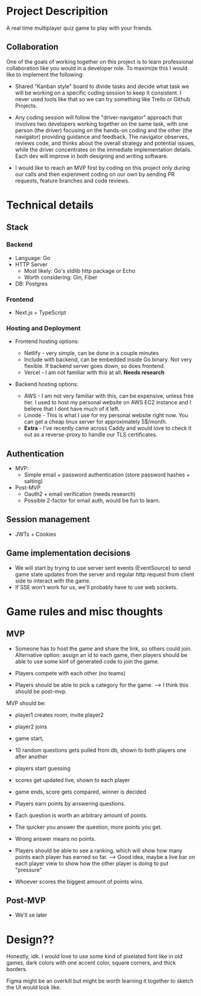 #  Project Descripition
A real time multiplayer quiz game to play with your friends.

## Collaboration 
One of the goals of working together on this project is to learn professional collaboration like you would in a developer role. To maximize this I would like to implement the following: 

- Shared "Kanban style" board to divide tasks and decide what task we will be working on a specific coding session to keep it consistent. I never used tools like that so we can try something like Trello or Github Projects.  

- Any coding session will follow the "driver-navigator" approach that involves two developers working together on the same task, with one person (the driver) focusing on the hands-on coding and the other (the navigator) providing guidance and feedback. The navigator observes, reviews code, and thinks about the overall strategy and potential issues, while the driver concentrates on the immediate implementation details. Each dev will improve in both designing and writing software.  

- I would like to reach an MVP first by coding on this project only during our calls and then experiment coding on our own by sending PR requests, feature branches and code reviews.

# Technical details

## Stack

### Backend
- Language: Go
- HTTP Server 
    - Most likely: Go's stdlib http package or Echo
    - Worth considering: Gin, Fiber
- DB: Postgres

### Frontend
- Next.js + TypeScript

### Hosting and Deployment
- Frontend hosting options:
    - Netlify - very simple, can be done in a couple minutes
    - Include with backend, can be embedded inside Go binary.
    Not very flexible. If backend server goes down, so does frontend.
    - Vercel - I am not familiar with this at all. **Needs research**

- Backend hosting options:
    - AWS - I am not very familiar with this, can be expensive, unless free
    tier. I used to host my personal website on AWS EC2 instance and I believe
    that I dont have much of it left.
    - Linode - This is what I use for my personal website right now. You can get a cheap
    linux server for approximately 5$/month.
    - **Extra** - I've recently came across Caddy and would love to check it out
    as a reverse-proxy to handle our TLS certificates.


## Authentication
- MVP:
    - Simple email + password authentication (store password hashes + salting)
- Post-MVP
    - Oauth2 + email verification (needs research)
    - Possible 2-factor for email auth, would be fun to learn.

## Session management
- JWTs + Cookies

## Game implementation decisions
- We will start by trying to use server sent events (EventSource) 
to send game state updates from the server and regular http request from client side
to interact with the game.
- If SSE won't work for us, we'll probably have to use web sockets.

# Game rules and misc thoughts

## MVP
- Someone has to host the game and share the link, so others could join.
Alternative option: assign an id to each game, then players should be able to use some kinf of 
generated code to join the game.

- Players compete with each other (no teams)
- Players should be able to pick a category for the game. --> I think this should be post-mvp. 

MVP should be: 
- player1 creates room, invite player2 
- player2 joins 
- game start, 
- 10 random questions gets pulled from db, shown to both players one after another
- players start guessing
- scores get updated live, shown to each player
- game ends, score gets compared, winner is decided

- Players earn points by answering questions.
- Each question is worth an arbitrary amount of points.
- The quicker you answer the question, more points you get.
- Wrong answer means no points.
- Players should be able to see a ranking, which will show 
how many points each player has earned so far. --> Good idea, maybe a live bar on each player view to show how the other player is doing to put "pressure"
- Whoever scores the biggest amount of points wins.

## Post-MVP
- We'll se later

# Design??

Honestly, idk. I would love to use some kind of pixelated font like in old games,
dark colors with one accent color, square corners, and thick borders.

Figma might be an overkill but might be worth learning it together to sketch the UI would look like. 


